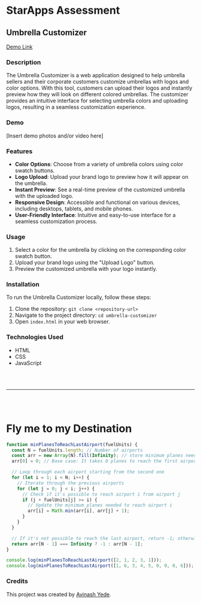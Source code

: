 # StarApps Assessment

## Umbrella Customizer
[Demo Link](https://custom-umbrella-blue.vercel.app/)

### Description

The Umbrella Customizer is a web application designed to help umbrella sellers and their corporate customers customize umbrellas with logos and color options. With this tool, customers can upload their logos and instantly preview how they will look on different colored umbrellas. The customizer provides an intuitive interface for selecting umbrella colors and uploading logos, resulting in a seamless customization experience.

### Demo

[Insert demo photos and/or video here]

### Features

- **Color Options**: Choose from a variety of umbrella colors using color swatch buttons.
- **Logo Upload**: Upload your brand logo to preview how it will appear on the umbrella.
- **Instant Preview**: See a real-time preview of the customized umbrella with the uploaded logo.
- **Responsive Design**: Accessible and functional on various devices, including desktops, tablets, and mobile phones.
- **User-Friendly Interface**: Intuitive and easy-to-use interface for a seamless customization process.

### Usage

1. Select a color for the umbrella by clicking on the corresponding color swatch button.
2. Upload your brand logo using the "Upload Logo" button.
3. Preview the customized umbrella with your logo instantly.

### Installation

To run the Umbrella Customizer locally, follow these steps:

1. Clone the repository: `git clone <repository-url>`
2. Navigate to the project directory: `cd umbrella-customizer`
3. Open `index.html` in your web browser.

### Technologies Used

- HTML
- CSS
- JavaScript

<br>
<br>
<hr>
<br>
<br>

# Fly me to my Destination

```javascript
function minPlanesToReachLastAirport(fuelUnits) {
  const N = fuelUnits.length; // Number of airports
  const arr = new Array(N).fill(Infinity); // store minimum planes needed to reach each airport
  arr[0] = 0; // Base case: It takes 0 planes to reach the first airport

  // Loop through each airport starting from the second one
  for (let i = 1; i < N; i++) {
    // Iterate through the previous airports
    for (let j = 0; j < i; j++) {
      // Check if it's possible to reach airport i from airport j
      if (j + fuelUnits[j] >= i) {
        // Update the minimum planes needed to reach airport i
        arr[i] = Math.min(arr[i], arr[j] + 1);
      }
    }
  }

  // If it's not possible to reach the last airport, return -1; otherwise, return the minimum planes needed to reach it
  return arr[N - 1] === Infinity ? -1 : arr[N - 1];
}

console.log(minPlanesToReachLastAirport([2, 1, 2, 3, 1]));
console.log(minPlanesToReachLastAirport([1, 6, 3, 4, 5, 0, 0, 0, 6]));
```

### Credits

This project was created by [Avinash Yede](https://github.com/Avinash-1-10).
